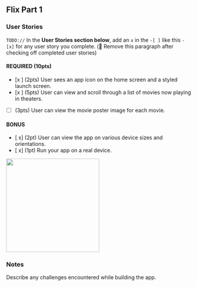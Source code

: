 ## Flix Part 1

### User Stories
`TODO://` In the **User Stories section below**, add an `x` in the `-[ ]` like this `- [x]` for any user story you complete. (🚫 Remove this paragraph after checking off completed user stories)

#### REQUIRED (10pts)
- [x ] (2pts) User sees an app icon on the home screen and a styled launch screen.
- [x ] (5pts) User can view and scroll through a list of movies now playing in theaters.
- [ ] (3pts) User can view the movie poster image for each movie.

#### BONUS
- [ x] (2pt) User can view the app on various device sizes and orientations.
- [ x] (1pt) Run your app on a real device.


<img src="http://g.recordit.co/AXebgsElF8.gif" width=250><br>

### Notes
Describe any challenges encountered while building the app.
